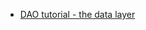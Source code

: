 - [DAO tutorial - the data layer](https://balusc.omnifaces.org/2008/07/dao-tutorial-data-layer.html)